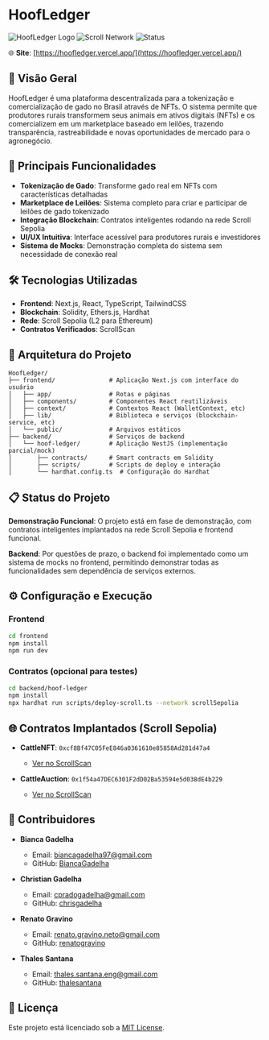 # HoofLedger

![HoofLedger Logo](https://img.shields.io/badge/HoofLedger-Blockchain%20Cattle%20Marketplace-green)
![Scroll Network](https://img.shields.io/badge/Network-Scroll%20Sepolia-6A51FF)
![Status](https://img.shields.io/badge/Status-Demo-orange)

🌐 **Site**: [https://hoofledger.vercel.app/](https://hoofledger.vercel.app/)

## 🐄 Visão Geral

HoofLedger é uma plataforma descentralizada para a tokenização e comercialização de gado no Brasil através de NFTs. O sistema permite que produtores rurais transformem seus animais em ativos digitais (NFTs) e os comercializem em um marketplace baseado em leilões, trazendo transparência, rastreabilidade e novas oportunidades de mercado para o agronegócio.

## 🚀 Principais Funcionalidades

- **Tokenização de Gado**: Transforme gado real em NFTs com características detalhadas
- **Marketplace de Leilões**: Sistema completo para criar e participar de leilões de gado tokenizado
- **Integração Blockchain**: Contratos inteligentes rodando na rede Scroll Sepolia
- **UI/UX Intuitiva**: Interface acessível para produtores rurais e investidores
- **Sistema de Mocks**: Demonstração completa do sistema sem necessidade de conexão real

## 🛠️ Tecnologias Utilizadas

- **Frontend**: Next.js, React, TypeScript, TailwindCSS
- **Blockchain**: Solidity, Ethers.js, Hardhat
- **Rede**: Scroll Sepolia (L2 para Ethereum)
- **Contratos Verificados**: ScrollScan

## 🔄 Arquitetura do Projeto

```
HoofLedger/
├── frontend/               # Aplicação Next.js com interface do usuário
│   ├── app/                # Rotas e páginas
│   ├── components/         # Componentes React reutilizáveis
│   ├── context/            # Contextos React (WalletContext, etc)
│   ├── lib/                # Biblioteca e serviços (blockchain-service, etc)
│   └── public/             # Arquivos estáticos
├── backend/                # Serviços de backend
│   └── hoof-ledger/        # Aplicação NestJS (implementação parcial/mock)
│       ├── contracts/      # Smart contracts em Solidity
│       ├── scripts/        # Scripts de deploy e interação
│       └── hardhat.config.ts  # Configuração do Hardhat
```

## 📋 Status do Projeto

**Demonstração Funcional**: O projeto está em fase de demonstração, com contratos inteligentes implantados na rede Scroll Sepolia e frontend funcional.

**Backend**: Por questões de prazo, o backend foi implementado como um sistema de mocks no frontend, permitindo demonstrar todas as funcionalidades sem dependência de serviços externos.

## ⚙️ Configuração e Execução

### Frontend

```bash
cd frontend
npm install
npm run dev
```

### Contratos (opcional para testes)

```bash
cd backend/hoof-ledger
npm install
npx hardhat run scripts/deploy-scroll.ts --network scrollSepolia
```

## 🌐 Contratos Implantados (Scroll Sepolia)

- **CattleNFT**: `0xcf8Bf47C05FeE846a0361610e85858Ad281d47a4`
  - [Ver no ScrollScan](https://sepolia.scrollscan.com/address/0xcf8Bf47C05FeE846a0361610e85858Ad281d47a4#code)

- **CattleAuction**: `0x1f54a47DEC6301F2dD02Ba53594e5d038dE4b229`
  - [Ver no ScrollScan](https://sepolia.scrollscan.com/address/0x1f54a47DEC6301F2dD02Ba53594e5d038dE4b229#code)

## 🙌 Contribuidores

- **Bianca Gadelha**
  - Email: biancagadelha97@gmail.com
  - GitHub: [BiancaGadelha](https://github.com/BiancaGadelha)

- **Christian Gadelha**
  - Email: cpradogadelha@gmail.com
  - GitHub: [chrisgadelha](https://github.com/chrisgadelha)

- **Renato Gravino**
  - Email: renato.gravino.neto@gmail.com
  - GitHub: [renatogravino](https://github.com/renatogravino)

- **Thales Santana**
  - Email: thales.santana.eng@gmail.com
  - GitHub: [thalesantana](https://github.com/thalesantana)

## 📜 Licença

Este projeto está licenciado sob a [MIT License](LICENSE).


